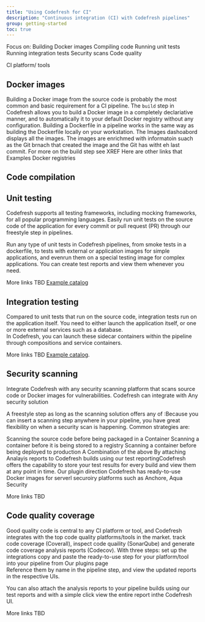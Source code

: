 ```yaml
---
title: "Using Codefresh for CI"
description: "Continuous integration (CI) with Codefresh pipelines"
group: getting-started
toc: true
---
```


Focus on: 
Building Docker images
Compiling code
Running unit tests
Running integration tests
Security scans
Code quality

CI platform/ tools


## Docker images
Building a Docker image from the source code is probably the most common and  basic requirement for a CI pipeline.
The `build` step in Codefresh allows you to build a Docker image in a completely declariative manner, and to automatically  it to your default Docker registry without any configuration.
Building a Dockerfile in a pipeline works in the same way as building the Dockerfile locally on your workstation.
The Images dashoabord displays all the images. The images are enrichmed with informatoin suach as the Git brnach that created the image and the Git has witht eh last commit.
For more on the build step see XREF
Here are other links that
Examples
Docker registries

## Code compilation

## Unit testing
Codefresh supports all testing frameworks, including mocking frameworks, for all popular programming languages. Easily run unit tests on the source code of the application for every commit or pull request (PR) through our freestyle step in pipelines. 

Run any type of unit tests in Codefresh pipelines, from smoke tests in a dockerfile, to tests with external or application images for simple applications, and evenrun them on a special testing image for complex applications.
You can create test reports and view them whenever you need. 

More links TBD
[Example catalog]({{site.baseurl}}/docs/example-catalog/ci-examples/run-unit-tests/)


## Integration testing
Compared to unit tests that run on the source code, integration tests run on the application itself. You need to either launch the application itself, or one or more external services such as a database.  
In Codefresh, you can launch these sidecar containers within the pipeline through compositions and service containers.


More links TBD
[Example catalog]({{site.baseurl}}/docs/example-catalog/ci-examples/run-integrations-tests/).

## Security scanning
Integrate Codefresh with any security scanning platform that scans source code or Docker images for vulnerabilities.
Codefresh can integrate with Any security solution 

A freestyle step as long as the scanning solution offers any of :Because you can insert a scanning step anywhere in your pipeline, you have great flexibility on when a security scan is happening. Common strategies are:

Scanning the source code before being packaged in a Container
Scanning a container before it is being stored to a registry
Scanning a container before being deployed to production
A Combination of the above
By attaching  Analayis reports to Codefresh builds using our test reportingCodefresh offers the capability to store your test results for every build and view them at any point in time.
Our plugin direction Codefresh has ready-to-use Docker images for serverl securoiry platforms such as Anchore, Aqua Security

More links TBD

## Code quality coverage
Good quality code is central to any CI platform or tool, and Codefresh integrates with the top code quality platforms/tools in the market.  track code coverage (Coverall), inspect code quaility (SonarQube) and generate code coverage analysis reports (Codecov). 
With three steps: 
set up the integrations
copy and paste the ready-to-use step for your platform/tool into your pipeline from Our plugins page  
Reference them by name in the pipeline step, and view the updated reports in the respective UIs.

You can also attach the analysis reports to your pipeline builds using our test reports and with a simple click view the entire report inthe Codefresh UI.   

More links TBD
